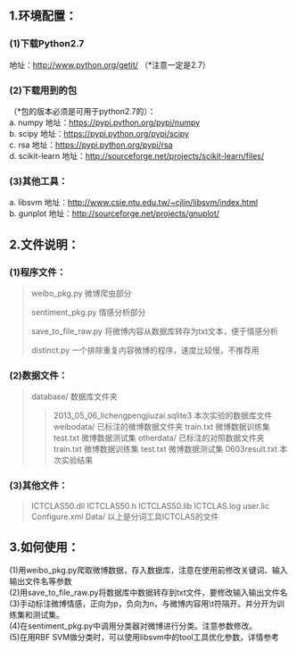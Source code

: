 1.环境配置：
---------------------------
### (1)下载Python2.7
地址：http://www.python.org/getit/ （*注意一定是2.7）
### (2)下载用到的包
（*包的版本必须是可用于python2.7的）：<br />
a. numpy 地址：https://pypi.python.org/pypi/numpy<br />
b. scipy 地址：https://pypi.python.org/pypi/scipy<br />
c. rsa 地址：https://pypi.python.org/pypi/rsa<br />
d. scikit-learn 地址：http://sourceforge.net/projects/scikit-learn/files/<br />
### (3)其他工具：
a. libsvm 地址：http://www.csie.ntu.edu.tw/~cjlin/libsvm/index.html<br />
b. gunplot 地址：http://sourceforge.net/projects/gnuplot/

2.文件说明：
-----------------------------------------
### (1)程序文件：

> weibo_pkg.py 微博爬虫部分
> 
> sentiment_pkg.py 情感分析部分
> 
> save_to_file_raw.py 将微博内容从数据库转存为txt文本，便于情感分析
> 
> distinct.py 一个排除重复内容微博的程序，速度比较慢，不推荐用

### (2)数据文件：
> database/ 数据库文件夹
> > 2013_05_06_lichengpengjiuzai.sqlite3 本次实验的数据库文件
> weibodata/ 已标注的微博数据文件夹
> > train.txt 微博数据训练集
> > test.txt 微博数据测试集
> otherdata/ 已标注的对照数据文件夹
> > train.txt 微博数据训练集
> > test.txt 微博数据测试集
> > 0603result.txt 本次实验结果

### (3)其他文件：
> ICTCLAS50.dll
> ICTCLAS50.h
> ICTCLAS50.lib
> ICTCLAS.log
> user.lic
> Configure.xml
> Data/ 以上是分词工具ICTCLAS的文件


3.如何使用：
------------------------------------------
(1)用weibo_pkg.py爬取微博数据，存入数据库，注意在使用前修改关键词、输入输出文件名等参数<br />
(2)用save_to_file_raw.py将数据库中数据转存到txt文件，要修改输入输出文件名<br />
(3)手动标注微博情感，正向为p，负向为n，与微博内容用\t符隔开。并分开为训练集和测试集。<br />
(4)在sentiment_pkg.py中调用分类器对微博进行分类。注意参数修改。<br />
(5)在用RBF SVM做分类时，可以使用libsvm中的tool工具优化参数，详情参考<br />
